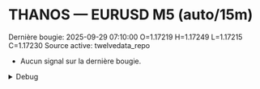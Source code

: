 # THANOS — EURUSD M5 (auto/15m)
Dernière bougie: 2025-09-29 07:10:00  O=1.17219  H=1.17249  L=1.17215  C=1.17230
Source active: twelvedata_repo

- Aucun signal sur la dernière bougie.

<details><summary>Debug</summary>

- TD_API_KEY manquant.

</details>